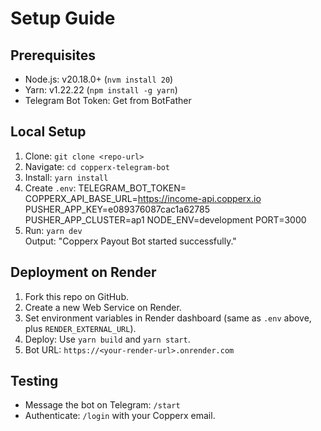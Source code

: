 # Setup Guide

## Prerequisites

- Node.js: v20.18.0+ (`nvm install 20`)
- Yarn: v1.22.22 (`npm install -g yarn`)
- Telegram Bot Token: Get from BotFather

## Local Setup

1. Clone: `git clone <repo-url>`
2. Navigate: `cd copperx-telegram-bot`
3. Install: `yarn install`
4. Create `.env`:
   TELEGRAM_BOT_TOKEN=<your-bot-token>
   COPPERX_API_BASE_URL=https://income-api.copperx.io
   PUSHER_APP_KEY=e089376087cac1a62785
   PUSHER_APP_CLUSTER=ap1
   NODE_ENV=development
   PORT=3000
5. Run: `yarn dev`  
   Output: "Copperx Payout Bot started successfully."

## Deployment on Render

1. Fork this repo on GitHub.
2. Create a new Web Service on Render.
3. Set environment variables in Render dashboard (same as `.env` above, plus `RENDER_EXTERNAL_URL`).
4. Deploy: Use `yarn build` and `yarn start`.
5. Bot URL: `https://<your-render-url>.onrender.com`

## Testing

- Message the bot on Telegram: `/start`
- Authenticate: `/login` with your Copperx email.
